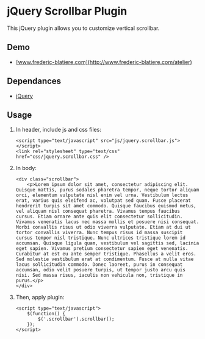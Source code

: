 jQuery Scrollbar Plugin
===============

This jQuery plugin allows you to customize vertical scrollbar.


Demo
-----------------

*   [www.frederic-blatiere.com](http://www.frederic-blatiere.com/atelier)


Dependances
------------------

* [jQuery](http://jquery.com/)


Usage
------------------

1.  In header, include js and css files:

        <script type="text/javascript" src="js/jquery.scrollbar.js"></script>
        <link rel="stylesheet" type="text/css" href="css/jquery.scrollbar.css" />
        
2.  In body:

        <div class="scrollbar"> 
            <p>Lorem ipsum dolor sit amet, consectetur adipiscing elit. Quisque mattis, purus sodales pharetra tempor, neque tortor aliquam orci, elementum vulputate nisl enim vel urna. Vestibulum lectus erat, varius quis eleifend ac, volutpat sed quam. Fusce placerat hendrerit turpis sit amet commodo. Quisque faucibus euismod metus, vel aliquam nisl consequat pharetra. Vivamus tempus faucibus cursus. Etiam ornare ante quis elit consectetur sollicitudin. Vivamus venenatis lacus nec massa mollis et posuere nisi consequat. Morbi convallis risus ut odio viverra vulputate. Etiam at dui ut tortor convallis viverra. Nunc tempus risus id massa suscipit cursus tempor nisl tristique. Nunc ultrices tristique lorem id accumsan. Quisque ligula quam, vestibulum vel sagittis sed, lacinia eget sapien. Vivamus pretium consectetur sapien eget venenatis. Curabitur at est eu ante semper tristique. Phasellus a velit eros. Sed molestie vestibulum erat at condimentum. Fusce at nulla vitae lacus sollicitudin commodo. Donec laoreet, purus in consequat accumsan, odio velit posuere turpis, ut tempor justo arcu quis nisi. Sed massa risus, iaculis non vehicula non, tristique in purus.</p> 
        </div>
        
3.  Then, apply plugin:

        <script type="text/javascript">
            $(function() {
                $('.scrollbar').scrollbar();
            });
        </script>
